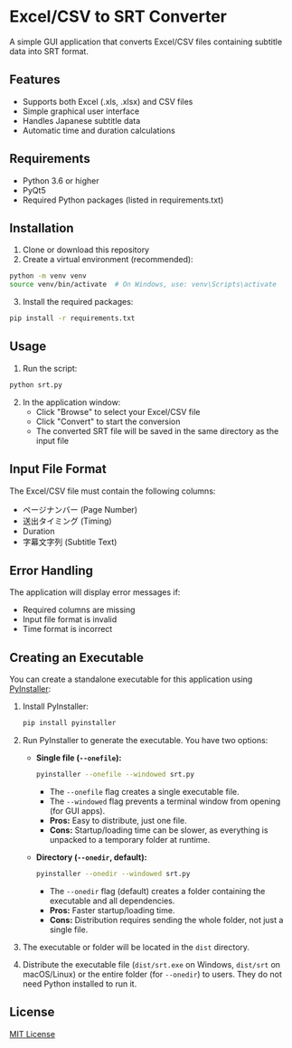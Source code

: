 # Excel/CSV to SRT Converter

A simple GUI application that converts Excel/CSV files containing subtitle data into SRT format.

## Features

- Supports both Excel (.xls, .xlsx) and CSV files
- Simple graphical user interface
- Handles Japanese subtitle data
- Automatic time and duration calculations

## Requirements

- Python 3.6 or higher
- PyQt5
- Required Python packages (listed in requirements.txt)

## Installation

1. Clone or download this repository
2. Create a virtual environment (recommended):
```bash
python -m venv venv
source venv/bin/activate  # On Windows, use: venv\Scripts\activate
```

3. Install the required packages:
```bash
pip install -r requirements.txt
```

## Usage

1. Run the script:
```bash
python srt.py
```

2. In the application window:
   - Click "Browse" to select your Excel/CSV file
   - Click "Convert" to start the conversion
   - The converted SRT file will be saved in the same directory as the input file

## Input File Format

The Excel/CSV file must contain the following columns:
- ページナンバー (Page Number)
- 送出タイミング (Timing)
- Duration
- 字幕文字列 (Subtitle Text)

## Error Handling

The application will display error messages if:
- Required columns are missing
- Input file format is invalid
- Time format is incorrect

## Creating an Executable

You can create a standalone executable for this application using [PyInstaller](https://pyinstaller.org/):

1. Install PyInstaller:
   ```bash
   pip install pyinstaller
   ```
2. Run PyInstaller to generate the executable. You have two options:

   - **Single file (`--onefile`):**
     ```bash
     pyinstaller --onefile --windowed srt.py
     ```
     - The `--onefile` flag creates a single executable file.
     - The `--windowed` flag prevents a terminal window from opening (for GUI apps).
     - **Pros:** Easy to distribute, just one file.
     - **Cons:** Startup/loading time can be slower, as everything is unpacked to a temporary folder at runtime.

   - **Directory (`--onedir`, default):**
     ```bash
     pyinstaller --onedir --windowed srt.py
     ```
     - The `--onedir` flag (default) creates a folder containing the executable and all dependencies.
     - **Pros:** Faster startup/loading time.
     - **Cons:** Distribution requires sending the whole folder, not just a single file.

3. The executable or folder will be located in the `dist` directory.

4. Distribute the executable file (`dist/srt.exe` on Windows, `dist/srt` on macOS/Linux) or the entire folder (for `--onedir`) to users. They do not need Python installed to run it.

## License

[MIT License](LICENSE)